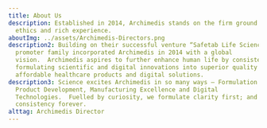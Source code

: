 ```yaml
---
title: About Us
description: Established in 2014, Archimedis stands on the firm ground of strong
  ethics and rich experience.
aboutImg: ../assets/Archimedis-Directors.png
description2: Building on their successful venture “Safetab Life Science”, the
  promoter family incorporated Archimedis in 2014 with a global
  vision.  Archimedis aspires to further enhance human life by consistently
  formulating scientific and digital innovations into superior quality and
  affordable healthcare products and digital solutions.
description3: Science excites Archimedis in so many ways – Formulation Research,
  Product Development, Manufacturing Excellence and Digital
  Technologies.  Fuelled by curiosity, we formulate clarity first; and
  consistency forever.
alttag: Archimedis Director
---
```

